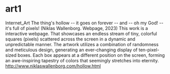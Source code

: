 # art1
Internet_Art
The thing's hollow -- it goes on forever -- and -- oh my God! -- it's full of pixels!
(Niklas Wallenborg. Webpage, 2023)
This work is a interactive webpage. That showcases an endless stream of tiny, colorful squares (pixels) 
scattered across the screen in a dynamic and unpredictable manner. The artwork utilizes a combination of randomness and meticulous design, 
generating an ever-changing display of ten-pixel-sized boxes. Each box appears at a different position on the screen, 
forming an awe-inspiring tapestry of colors that seemingly stretches into eternity.
http://www.niklaswallenborg.com/hollow.html

